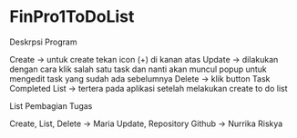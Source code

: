 # FinPro1ToDoList
Deskrpsi Program

Create -> untuk create tekan icon (+) di kanan atas
Update -> dilakukan dengan cara klik salah satu task dan nanti akan muncul popup untuk mengedit task yang sudah ada sebelumnya
Delete -> klik button Task Completed
List -> tertera pada aplikasi setelah melakukan create to do list

List Pembagian Tugas

Create, List, Delete -> Maria
Update, Repository Github -> Nurrika Riskya
